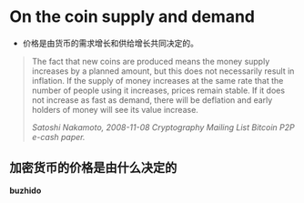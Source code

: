 # On the coin supply and demand

* 价格是由货币的需求增长和供给增长共同决定的。

> The fact that new coins are produced means the money supply increases by a planned amount, but this does not necessarily result in inflation. If the supply of money increases at the same rate that the number of people using it increases, prices remain stable. If it does not increase as fast as demand, there will be deflation and early holders of money will see its value increase. 
>
> _Satoshi Nakamoto, 2008-11-08 Cryptography Mailing List Bitcoin P2P e-cash paper._

## 加密货币的价格是由什么决定的 ##

**buzhido**

